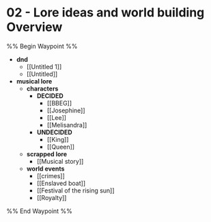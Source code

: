 # 02 - Lore ideas and world building Overview
%% Begin Waypoint %%
- **dnd**
	- [[Untitled 1]]
	- [[Untitled]]
- **musical lore**
	- **characters**
		- **DECIDED**
			- [[BBEG]]
			- [[Josephine]]
			- [[Lee]]
			- [[Melisandra]]
		- **UNDECIDED**
			- [[King]]
			- [[Queen]]
	- **scrapped lore**
		- [[Musical story]]
	- **world events**
		- [[crimes]]
		- [[Enslaved boat]]
		- [[Festival of the rising sun]]
		- [[Royalty]]

%% End Waypoint %%